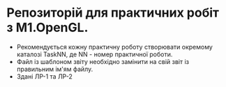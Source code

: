 # Репозиторій для практичних робіт з M1.OpenGL.
- Рекомендується кожну практичну роботу створювати окремому каталозі TaskNN, де NN - номер практичної роботи.
- Файл із шаблоном звіту необхідно замінити на свій звіт із правильним ім'ям файлу.
- Здані ЛР-1 та ЛР-2
